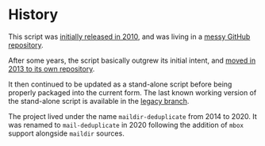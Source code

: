 # History

This script was [initially released in
2010](https://kevin.deldycke.com/2010/maildir-deduplication-script-python/),
and was living in a [messy GitHub
repository](https://github.com/kdeldycke/scripts).

After some years, the script basically outgrew its initial intent, and
[moved in 2013 to its own
repository](https://kevin.deldycke.com/2013/maildir-deduplicate-moved/).

It then continued to be updated as a stand-alone script before being
properly packaged into the current form. The last known working version
of the stand-alone script is available in the [legacy
branch](https://github.com/kdeldycke/mail-deduplicate/tree/legacy).

The project lived under the name `maildir-deduplicate` from 2014 to
2020\. It was renamed to `mail-deduplicate` in 2020 following the
addition of `mbox` support alongside `maildir` sources.
